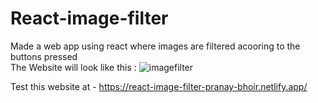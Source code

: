 # React-image-filter
Made a web app using react where images are filtered acooring to the buttons pressed <br>
The Website will look like this :
![imagefilter](https://github.com/pranay03bhoir/React-image-filter/assets/147631196/4335de01-6787-4417-b901-2f73ba8f3326)<br>

Test this website at - https://react-image-filter-pranay-bhoir.netlify.app/
